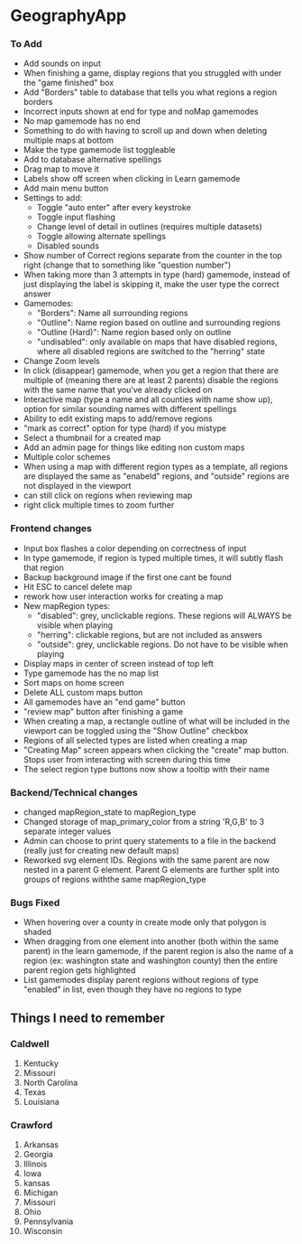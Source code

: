 # GeographyApp

### To Add
- Add sounds on input
- When finishing a game, display regions that you struggled with under the "game finished" box
- Add "Borders" table to database that tells you what regions a region borders
- Incorrect inputs shown at end for type and noMap gamemodes
- No map gamemode has no end
- Something to do with having to scroll up and down when deleting multiple maps at bottom
- Make the type gamemode list toggleable
- Add to database alternative spellings
- Drag map to move it
- Labels show off screen when clicking in Learn gamemode
- Add main menu button
- Settings to add:
    - Toggle "auto enter" after every keystroke
    - Toggle input flashing
    - Change level of detail in outlines (requires multiple datasets)
    - Toggle allowing alternate spellings
    - Disabled sounds
- Show number of Correct regions separate from the counter in the top right (change that to something like "question number")
- When taking more than 3 attempts in type (hard) gamemode, instead of just displaying the label is skipping it, make the user type the correct answer
- Gamemodes:
    - "Borders": Name all surrounding regions
    - "Outline": Name region based on outline and surrounding regions
    - "Outline (Hard)": Name region based only on outline
    - "undisabled": only available on maps that have disabled regions, where all disabled regions are switched to the "herring" state
- Change Zoom levels
- In click (disappear) gamemode, when you get a region that there are multiple of (meaning there are at least 2 parents) disable the regions with the same name that you've already clicked on
- Interactive map (type a name and all counties with name show up), option for similar sounding names with different spellings
- Ability to edit existing maps to add/remove regions
- "mark as correct" option for type (hard) if you mistype
- Select a thumbnail for a created map
- Add an admin page for things like editing non custom maps
- Multiple color schemes
- When using a map with different region types as a template, all regions are displayed the same as "enabeld" regions, and "outside" regions are not displayed in the viewport
- can still click on regions when reviewing map
- right click multiple times to zoom further

### Frontend changes
- Input box flashes a color depending on correctness of input
- In type gamemode, if region is typed multiple times, it will subtly flash that region
- Backup background image if the first one cant be found
- Hit ESC to cancel delete map
- rework how user interaction works for creating a map
- New mapRegion types:
    - "disabled": grey, unclickable regions. These regions will ALWAYS be visible when playing
    - "herring": clickable regions, but are not included as answers
    - "outside": grey, unclickable regions. Do not have to be visible when playing
- Display maps in center of screen instead of top left
- Type gamemode has the no map list
- Sort maps on home screen
- Delete ALL custom maps button
- All gamemodes have an "end game" button
- "review map" button after finishing a game
- When creating a map, a rectangle outline of what will be included in the viewport can be toggled using the "Show Outline" checkbox
- Regions of all selected types are listed when creating a map
- "Creating Map" screen appears when clicking the "create" map button. Stops user from interacting with screen during this time
- The select region type buttons now show a tooltip with their name

### Backend/Technical changes
- changed mapRegion_state to mapRegion_type
- Changed storage of map_primary_color from a string 'R,G,B' to 3 separate integer values
- Admin can choose to print query statements to a file in the backend (really just for creating new default maps)
- Reworked svg element IDs. Regions with the same parent are now nested in a parent G element. Parent G elements are further split into groups of regions withthe same mapRegion_type

### Bugs Fixed
- When hovering over a county in create mode only that polygon is shaded
- When dragging from one element into another (both within the same parent) in the learn gamemode, if the parent region is also the name of a region (ex: washington state and washington county) then the entire parent region gets highlighted
- List gamemodes display parent regions without regions of type "enabled" in list, even though they have no regions to type

## Things I need to remember

### Caldwell
1. Kentucky
2. Missouri
3. North Carolina
4. Texas
5. Louisiana

### Crawford
1. Arkansas
2. Georgia
3. Illinois
4. Iowa
5. kansas
6. Michigan
7. Missouri
9. Ohio
10. Pennsylvania
11. Wisconsin